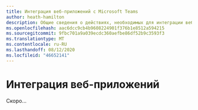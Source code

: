 ```yaml
---
title: Интеграция веб-приложений с Microsoft Teams
author: heath-hamilton
description: Общие сведения о действиях, необходимых для интеграции веб-приложения с Microsoft Teams
ms.openlocfilehash: aac6dcc9cb4b9608224901f376b1e8512a594215
ms.sourcegitcommit: 9fbc701a9a039ecdc360aefbe86df52b9c3593f3
ms.translationtype: MT
ms.contentlocale: ru-RU
ms.lasthandoff: 08/12/2020
ms.locfileid: "46652141"
---
```

# <a name="integrating-web-apps"></a>Интеграция веб-приложений

Скоро...